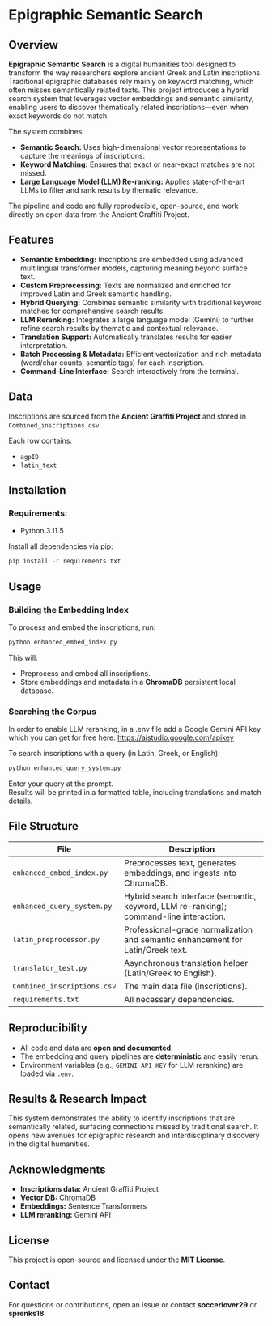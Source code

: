 # Epigraphic Semantic Search

## Overview

**Epigraphic Semantic Search** is a digital humanities tool designed to transform the way researchers explore ancient Greek and Latin inscriptions. Traditional epigraphic databases rely mainly on keyword matching, which often misses semantically related texts. This project introduces a hybrid search system that leverages vector embeddings and semantic similarity, enabling users to discover thematically related inscriptions—even when exact keywords do not match.

The system combines:

- **Semantic Search:** Uses high-dimensional vector representations to capture the meanings of inscriptions.
- **Keyword Matching:** Ensures that exact or near-exact matches are not missed.
- **Large Language Model (LLM) Re-ranking:** Applies state-of-the-art LLMs to filter and rank results by thematic relevance.

The pipeline and code are fully reproducible, open-source, and work directly on open data from the Ancient Graffiti Project.

## Features

- **Semantic Embedding:** Inscriptions are embedded using advanced multilingual transformer models, capturing meaning beyond surface text.
- **Custom Preprocessing:** Texts are normalized and enriched for improved Latin and Greek semantic handling.
- **Hybrid Querying:** Combines semantic similarity with traditional keyword matches for comprehensive search results.
- **LLM Reranking:** Integrates a large language model (Gemini) to further refine search results by thematic and contextual relevance.
- **Translation Support:** Automatically translates results for easier interpretation.
- **Batch Processing & Metadata:** Efficient vectorization and rich metadata (word/char counts, semantic tags) for each inscription.
- **Command-Line Interface:** Search interactively from the terminal.

## Data

Inscriptions are sourced from the **Ancient Graffiti Project** and stored in `Combined_inscriptions.csv`.

Each row contains:

- `agpID`
- `latin_text`

## Installation

### Requirements:

- Python 3.11.5

Install all dependencies via pip:

```bash
pip install -r requirements.txt
```

## Usage

### Building the Embedding Index

To process and embed the inscriptions, run:

```bash
python enhanced_embed_index.py
```

This will:

- Preprocess and embed all inscriptions.
- Store embeddings and metadata in a **ChromaDB** persistent local database.

### Searching the Corpus

In order to enable LLM reranking, in a .env file add a Google Gemini API key which you can get for free here: https://aistudio.google.com/apikey

To search inscriptions with a query (in Latin, Greek, or English):

```bash
python enhanced_query_system.py
```

Enter your query at the prompt.  
Results will be printed in a formatted table, including translations and match details.

## File Structure

| File | Description |
| --- | --- |
| `enhanced_embed_index.py` | Preprocesses text, generates embeddings, and ingests into ChromaDB. |
| `enhanced_query_system.py` | Hybrid search interface (semantic, keyword, LLM re-ranking); command-line interaction. |
| `latin_preprocessor.py` | Professional-grade normalization and semantic enhancement for Latin/Greek text. |
| `translator_test.py` | Asynchronous translation helper (Latin/Greek to English). |
| `Combined_inscriptions.csv` | The main data file (inscriptions). |
| `requirements.txt` | All necessary dependencies. |

## Reproducibility

- All code and data are **open and documented**.
- The embedding and query pipelines are **deterministic** and easily rerun.
- Environment variables (e.g., `GEMINI_API_KEY` for LLM reranking) are loaded via `.env`.

## Results & Research Impact

This system demonstrates the ability to identify inscriptions that are semantically related, surfacing connections missed by traditional search. It opens new avenues for epigraphic research and interdisciplinary discovery in the digital humanities.

## Acknowledgments

- **Inscriptions data:** Ancient Graffiti Project  
- **Vector DB:** ChromaDB  
- **Embeddings:** Sentence Transformers  
- **LLM reranking:** Gemini API

## License

This project is open-source and licensed under the **MIT License**.

## Contact

For questions or contributions, open an issue or contact **soccerlover29** or **sprenks18**.
